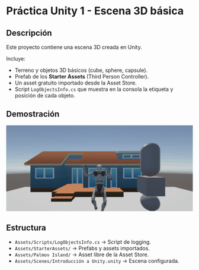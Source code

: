 # Práctica Unity 1 - Escena 3D básica

## Descripción

Este proyecto contiene una escena 3D creada en Unity.

Incluye:

- Terreno y objetos 3D básicos (cube, sphere, capsule).
- Prefab de los **Starter Assets** (Third Person Controller).
- Un asset gratuito importado desde la Asset Store.
- Script `LogObjectsInfo.cs` que muestra en la consola la etiqueta y posición de cada objeto.

## Demostración

![Demo](demo.gif)

## Estructura

- `Assets/Scripts/LogObjectsInfo.cs` → Script de logging.
- `Assets/StarterAssets/` → Prefabs y assets importados.
- `Assets/Palmov Island/` → Asset libre de la Asset Store.
- `Assets/Scenes/Introducción a Unity.unity` → Escena configurada.
